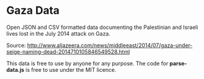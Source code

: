 Gaza Data
=========

Open JSON and CSV formatted data documenting the Palestinian and Israeli lives lost in the July 2014 attack on Gaza.

Source: http://www.aljazeera.com/news/middleeast/2014/07/gaza-under-seige-naming-dead-2014710105846549528.html

This data is free to use by anyone for any purpose. The code for **parse-data.js** is free to use under the MIT licence.

